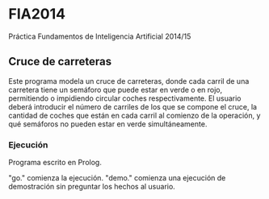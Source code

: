 # FIA2014
Práctica Fundamentos de Inteligencia Artificial 2014/15

## Cruce de carreteras

Este programa  modela un cruce de carreteras, donde cada carril de una carretera tiene un semáforo que puede estar en verde o en rojo, permitiendo o impidiendo circular coches respectivamente. El usuario deberá introducir el número de carriles de los que se compone el cruce, la cantidad de coches que están en cada carril al comienzo de la operación, y qué semáforos no pueden estar en verde simultáneamente.

### Ejecución

Programa escrito en Prolog.

"go."   comienza la ejecución.
"demo." comienza una ejecución de demostración sin preguntar los hechos al usuario.
